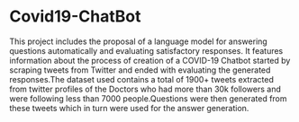 # Covid19-ChatBot
This project includes the proposal of a language model for answering questions automatically and evaluating satisfactory responses. It features information about the process of creation of a COVID-19 Chatbot started by scraping tweets from Twitter and ended with evaluating the generated responses.The dataset used contains a total of 1900+ tweets extracted from twitter profiles of the Doctors who had more than 30k followers and were following less than 7000 people.Questions were then generated from these tweets which in turn were used for the answer generation.

